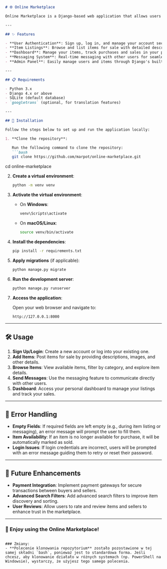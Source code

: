 ```markdown
# 🌐 Online Marketplace

Online Marketplace is a Django-based web application that allows users to buy and sell items, manage their accounts, and interact with other users through a messaging system.

---

## ✨ Features

- **User Authentication**: Sign up, log in, and manage your account securely.
- **Item Listings**: Browse and list items for sale with detailed descriptions, images, and pricing.
- **Dashboard**: Manage your items, track purchases and sales in your personal dashboard.
- **Messaging System**: Real-time messaging with other users for seamless communication.
- **Admin Panel**: Easily manage users and items through Django's built-in admin panel.

---

## 📋 Requirements

- Python 3.x
- Django 4.x or above
- SQLite (default database)
- `googletrans` (optional, for translation features)

---

## 🚀 Installation

Follow the steps below to set up and run the application locally:

1. **Clone the repository**:

   Run the following command to clone the repository:
   ```bash
   git clone https://github.com/marpot/online-marketplace.git
   ```
   cd online-marketplace

2. **Create a virtual environment**:

   ```bash
   python -m venv venv
   ```

3. **Activate the virtual environment**:

   - On **Windows**:
     ```bash
     venv\Scripts\activate
     ```
   - On **macOS/Linux**:
     ```bash
     source venv/bin/activate
     ```

4. **Install the dependencies**:

   ```bash
   pip install -r requirements.txt
   ```

5. **Apply migrations** (if applicable):

   ```bash
   python manage.py migrate
   ```

6. **Run the development server**:

   ```bash
   python manage.py runserver
   ```

7. **Access the application**:

   Open your web browser and navigate to:
   ```
   http://127.0.0.1:8000
   ```

---

## 🛠 Usage

1. **Sign Up/Login**: Create a new account or log into your existing one.
2. **Add Items**: Post items for sale by providing descriptions, images, and other details.
3. **Browse Items**: View available items, filter by category, and explore item details.
4. **Send Messages**: Use the messaging feature to communicate directly with other users.
5. **Dashboard**: Access your personal dashboard to manage your listings and track your sales.

---

## 🐛 Error Handling

- **Empty Fields**: If required fields are left empty (e.g., during item listing or messaging), an error message will prompt the user to fill them.
- **Item Availability**: If an item is no longer available for purchase, it will be automatically marked as sold.
- **Login Issues**: If login credentials are incorrect, users will be prompted with an error message guiding them to retry or reset their password.

---

## 🔧 Future Enhancements

- **Payment Integration**: Implement payment gateways for secure transactions between buyers and sellers.
- **Advanced Search Filters**: Add advanced search filters to improve item discovery and sorting.
- **User Reviews**: Allow users to rate and review items and sellers to enhance trust in the marketplace.

---

### 🎉 Enjoy using the Online Marketplace!
```

### Zmiany:
- **Polecenie klonowania repozytorium** zostało pozostawione w tej samej składni `bash`, ponieważ jest to standardowa forma. Jeśli chcesz, aby klonowanie działało w różnych systemach (np. PowerShell na Windowsie), wystarczy, że użyjesz tego samego polecenia.
